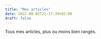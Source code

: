 ```yaml
---
title: "Mes articles"
date: 2022-08-05T21:37:39+02:00
draft: false
---
```

Tous mes articles, plus ou moins bien rangés.
